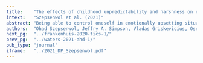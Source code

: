 ```yaml
---
title:    "The effects of childhood unpredictability and harshness on emotional control and relationship quality: A life history perspective."
intext:   "Szepsenwol et al. (2021)"
abstract: "Being able to control oneself in emotionally upsetting situations is essential for good relationship functioning. According to life history theory, childhood exposure to harshness and unpredictability should forecast diminished emotional control and lower relationship quality. We exam- ined this in three studies. In Studies 1 and 2, greater childhood unpredictability (frequent financial, residential, and familial changes), but not harshness (low SES), was associated with lower emotional control in adolescents (N = 1041) and adults (N = 327). These effects were stronger during the participants’ reproductive years. Moreover, in Study 2, greater childhood unpredictability was indirectly associated with lower relationship quality through lower emotional control. In study 3, we leveraged the Minnesota Longitudinal Study of Risk and Adaptation (N = 160). Greater early-life unpredictability (ages 0–4) prospectively predicted lower relationship quality at age 32 via lower emotional con- trol at the same age. This relation was serially mediated by less supportive observed early maternal care (ages 1.5–3.5) and insecure attachment representations (ages 19 and 26). Early unpredictability also predicted greater observed emotional distress during conflict interactions with romantic partners (ages 19–36). These findings point to the role of emotional control in mediating the effects of unpredictable childhood environments on relationship functioning in adulthood."
authors:  "Ohad Szepsenwol, Jeffry A. Simpson, Vladas Griskevicius, Osnat Zamir, Ethan S. Young, E. S., Anat Shoshani, & Guy Doron"
next_pg:  "../frankenhuis-2020-tics-1/"
prev_pg:  "../waters-2021-ahd-1/"
pub_type: "journal"
iframe:   "../2021_DP_Szepsenwol.pdf"
---
```

